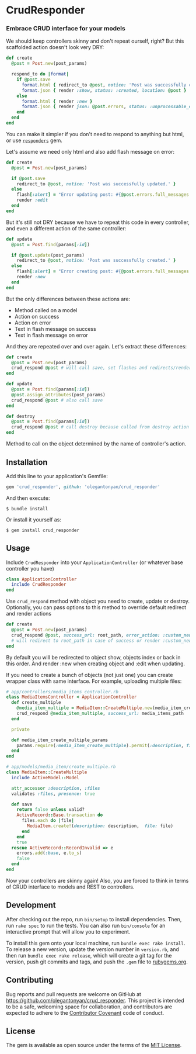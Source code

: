 # CrudResponder

### Embrace CRUD interface for your models

We should keep controllers skinny and don't repeat ourself, right? But this scaffolded action doesn't look very DRY:
```ruby
def create
  @post = Post.new(post_params)

  respond_to do |format|
    if @post.save
      format.html { redirect_to @post, notice: 'Post was successfully created.' }
      format.json { render :show, status: :created, location: @post }
    else
      format.html { render :new }
      format.json { render json: @post.errors, status: :unprocessable_entity }
    end
  end
end
```
You can make it simpler if you don't need to respond to anything but html, or use  [`responders`](https://github.com/plataformatec/responders) gem.

Let's assume we need only html and also add flash message on error:
```ruby
def create
  @post = Post.new(post_params)

  if @post.save
    redirect_to @post, notice: 'Post was successfully updated.' }
  else
    flash[:alert] = "Error updating post: #{@post.errors.full_messages.to_sentence}"
    render :edit
  end
end
```
But it's still not DRY because we have to repeat this code in every controller, and even a different action of the same controller:
```ruby
def update
  @post = Post.find(params[:id])

  if @post.update(post_params)
    redirect_to @post, notice: 'Post was successfully created.' }
  else
    flash[:alert] = "Error creating post: #{@post.errors.full_messages.to_sentence}"
    render :new
  end
end
```
But the only differences between these actions are:
* Method called on a model
* Action on success
* Action on error
* Text in flash message on success
* Text in flash message on error

And they are repeated over and over again. Let's extract these differences:
```ruby
def create
  @post = Post.new(post_params)
  crud_respond @post # will call save, set flashes and redirects/render appropriately
end

def update
  @post = Post.find(params[:id])
  @post.assign_attributes(post_params)
  crud_respond @post # also call save
end

def destroy
  @post = Post.find(params[:id])
  crud_respond @post # call destroy because called from destroy action
end

```
Method to call on the object determined by the name of controller's action.

## Installation

Add this line to your application's Gemfile:

```ruby
gem 'crud_responder', github: 'olegantonyan/crud_responder'
```

And then execute:

    $ bundle install

Or install it yourself as:

    $ gem install crud_responder

## Usage

Include `CrudResponder` into your `ApplicationController` (or whatever base controller you have)
```ruby
class ApplicationController
  include CrudResponder
end
```

Use `crud_respond` method with object you need to create, update or destroy. Optionally, you can pass options to this method to override default redirect and render actions
```ruby
def create
  @post = Post.new(post_params)
  crud_respond @post, success_url: root_path, error_action: :custom_new_action
  # will redirect to root_path in case of success or render :custom_new_action otherwise
end
```
By default you will be redirected to object show, objects index or back in this order. And render :new when creating object and :edit when updating.

If  you need to create a bunch of objects (not just one) you can create wrapper class with same interface. For example, uploading multiple files:
```ruby
# app/controllers/media_items_controller.rb
class MediaItemsController < ApplicationController
  def create_multiple
    @media_item_multiple = MediaItem::CreateMultiple.new(media_item_create_multiple_params)
    crud_respond @media_item_multiple, success_url: media_items_path
  end

  private

  def media_item_create_multiple_params
    params.require(:media_item_create_multiple).permit(:description, files: [])
  end
end

# app/models/media_item/create_multiple.rb
class MediaItem::CreateMultiple
  include ActiveModel::Model

  attr_accessor :description, :files
  validates :files, presence: true

  def save
    return false unless valid?
    ActiveRecord::Base.transaction do
      files.each do |file|
        MediaItem.create!(description: description,  file: file)
      end
    end
    true
  rescue ActiveRecord::RecordInvalid => e
    errors.add(:base, e.to_s)
    false
  end
end
```
Now your controllers are skinny again! Also, you are forced to think in terms of CRUD interface to models and REST to controllers.

## Development

After checking out the repo, run `bin/setup` to install dependencies. Then, run `rake spec` to run the tests. You can also run `bin/console` for an interactive prompt that will allow you to experiment.

To install this gem onto your local machine, run `bundle exec rake install`. To release a new version, update the version number in `version.rb`, and then run `bundle exec rake release`, which will create a git tag for the version, push git commits and tags, and push the `.gem` file to [rubygems.org](https://rubygems.org).

## Contributing

Bug reports and pull requests are welcome on GitHub at https://github.com/olegantonyan/crud_responder. This project is intended to be a safe, welcoming space for collaboration, and contributors are expected to adhere to the [Contributor Covenant](contributor-covenant.org) code of conduct.


## License

The gem is available as open source under the terms of the [MIT License](http://opensource.org/licenses/MIT).
